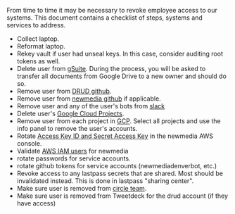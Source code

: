  From time to time it may be necessary to revoke employee access to our systems.  This document contains a checklist of steps, systems and services to address.

* Collect laptop.
* Reformat laptop.
* Rekey vault if user had unseal keys. In this case, consider auditing root tokens as well.
* Delete user from [gSuite](https://admin.google.com/drud.com/AdminHome?hl=en&pli=1&fral=1#UserList:org=3v377ch2rm5fsp). During the process, you will be asked to transfer all documents from Google Drive to a new owner and should do so.
* Remove user from [DRUD github](https://github.com/orgs/drud/people).
* Remove user from [newmedia github](https://github.com/orgs/newmediadenver/people) if applicable.
* Remove user and any of the user's bots from [slack](https://drud.slack.com/admin)
* Delete user's [Google Cloud Projects](https://console.cloud.google.com/iam-admin/projects?organizationId=722910822582).
* Remove user from each project in [GCP](https://console.cloud.google.com/iam-admin/projects?organizationId=722910822582).  Select all projects and use the info panel to remove the user's accounts.
* Rotate [Access Key ID and Secret Access Key](https://console.aws.amazon.com/iam/home#/security_credential) in the newmedia AWS console.
* Validate [AWS IAM users](https://console.aws.amazon.com/iam/home?#/users) for newmedia
* rotate passwords for service accounts.
* rotate github tokens for service accounts (newmediadenverbot, etc.)
* Revoke access to any lastpass secrets that are shared. Most should be invalidated instead. This is done in lastpass "sharing center".
* Make sure user is removed from [circle team](https://circleci.com/team). 
* Make sure user is removed from Tweetdeck for the drud account (if they have access)
